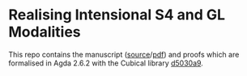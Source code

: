 # Realising Intensional S4 and GL Modalities

This repo contains the manuscript ([source](https://github.com/L-TChen/provability/blob/master/provability.tex)/[pdf](https://github.com/L-TChen/provability/blob/master/provability.pdf)) and proofs which are formalised in Agda 2.6.2 with the Cubical library [d5030a9](https://github.com/agda/cubical/commit/d5030a9c89070255fc575add4e9f37b97e6a0c0c).
